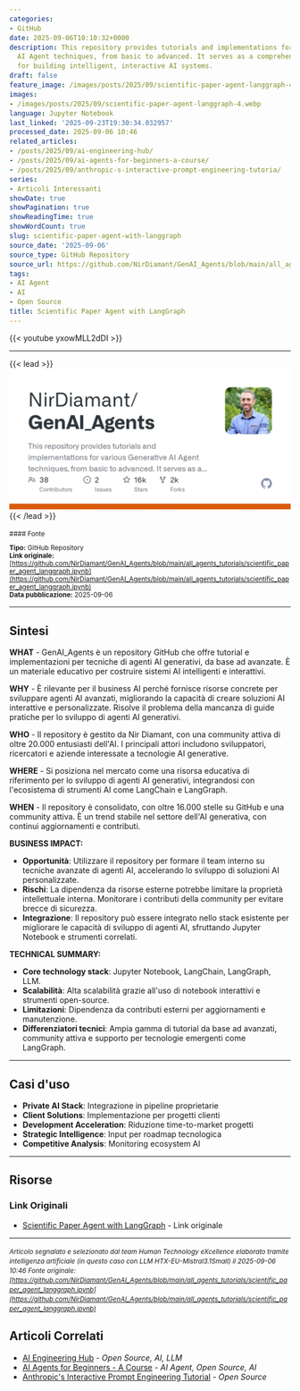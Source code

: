 ```yaml
---
categories:
- GitHub
date: 2025-09-06T10:10:32+0000
description: This repository provides tutorials and implementations for various Generative
  AI Agent techniques, from basic to advanced. It serves as a comprehensive guide
  for building intelligent, interactive AI systems.
draft: false
feature_image: /images/posts/2025/09/scientific-paper-agent-langgraph-4.webp
images:
- /images/posts/2025/09/scientific-paper-agent-langgraph-4.webp
language: Jupyter Notebook
last_linked: '2025-09-23T19:30:34.032957'
processed_date: 2025-09-06 10:46
related_articles:
- /posts/2025/09/ai-engineering-hub/
- /posts/2025/09/ai-agents-for-beginners-a-course/
- /posts/2025/09/anthropic-s-interactive-prompt-engineering-tutoria/
series:
- Articoli Interessanti
showDate: true
showPagination: true
showReadingTime: true
showWordCount: true
slug: scientific-paper-agent-with-langgraph
source_date: '2025-09-06'
source_type: GitHub Repository
source_url: https://github.com/NirDiamant/GenAI_Agents/blob/main/all_agents_tutorials/scientific_paper_agent_langgraph.ipynb
tags:
- AI Agent
- AI
- Open Source
title: Scientific Paper Agent with LangGraph
---
```


{{< youtube yxowMLL2dDI >}}


---


{{< lead >}}
![GenAI_Agents repository preview](/images/posts/2025/09/scientific-paper-agent-langgraph-4.webp)
{{< /lead >}}

<small>
#### Fonte

**Tipo:** GitHub Repository  
**Link originale:** [https://github.com/NirDiamant/GenAI_Agents/blob/main/all_agents_tutorials/scientific_paper_agent_langgraph.ipynb](https://github.com/NirDiamant/GenAI_Agents/blob/main/all_agents_tutorials/scientific_paper_agent_langgraph.ipynb)  
**Data pubblicazione:** 2025-09-06

</small>

---

## Sintesi

**WHAT** - GenAI_Agents è un repository GitHub che offre tutorial e implementazioni per tecniche di agenti AI generativi, da base ad avanzate. È un materiale educativo per costruire sistemi AI intelligenti e interattivi.

**WHY** - È rilevante per il business AI perché fornisce risorse concrete per sviluppare agenti AI avanzati, migliorando la capacità di creare soluzioni AI interattive e personalizzate. Risolve il problema della mancanza di guide pratiche per lo sviluppo di agenti AI generativi.

**WHO** - Il repository è gestito da Nir Diamant, con una community attiva di oltre 20.000 entusiasti dell'AI. I principali attori includono sviluppatori, ricercatori e aziende interessate a tecnologie AI generative.

**WHERE** - Si posiziona nel mercato come una risorsa educativa di riferimento per lo sviluppo di agenti AI generativi, integrandosi con l'ecosistema di strumenti AI come LangChain e LangGraph.

**WHEN** - Il repository è consolidato, con oltre 16.000 stelle su GitHub e una community attiva. È un trend stabile nel settore dell'AI generativa, con continui aggiornamenti e contributi.

**BUSINESS IMPACT:**
- **Opportunità**: Utilizzare il repository per formare il team interno su tecniche avanzate di agenti AI, accelerando lo sviluppo di soluzioni AI personalizzate.
- **Rischi**: La dipendenza da risorse esterne potrebbe limitare la proprietà intellettuale interna. Monitorare i contributi della community per evitare brecce di sicurezza.
- **Integrazione**: Il repository può essere integrato nello stack esistente per migliorare le capacità di sviluppo di agenti AI, sfruttando Jupyter Notebook e strumenti correlati.

**TECHNICAL SUMMARY:**
- **Core technology stack**: Jupyter Notebook, LangChain, LangGraph, LLM.
- **Scalabilità**: Alta scalabilità grazie all'uso di notebook interattivi e strumenti open-source.
- **Limitazioni**: Dipendenza da contributi esterni per aggiornamenti e manutenzione.
- **Differenziatori tecnici**: Ampia gamma di tutorial da base ad avanzati, community attiva e supporto per tecnologie emergenti come LangGraph.

---

## Casi d'uso

- **Private AI Stack**: Integrazione in pipeline proprietarie
- **Client Solutions**: Implementazione per progetti clienti
- **Development Acceleration**: Riduzione time-to-market progetti
- **Strategic Intelligence**: Input per roadmap tecnologica
- **Competitive Analysis**: Monitoring ecosystem AI

---



## Risorse

### Link Originali
- [Scientific Paper Agent with LangGraph](https://github.com/NirDiamant/GenAI_Agents/blob/main/all_agents_tutorials/scientific_paper_agent_langgraph.ipynb) - Link originale


---

*<small>Articolo segnalato e selezionato dal team Human Technology eXcellence elaborato tramite intelligenza artificiale (in questo caso con LLM HTX-EU-Mistral3.1Small) il 2025-09-06 10:46
Fonte originale: [https://github.com/NirDiamant/GenAI_Agents/blob/main/all_agents_tutorials/scientific_paper_agent_langgraph.ipynb](https://github.com/NirDiamant/GenAI_Agents/blob/main/all_agents_tutorials/scientific_paper_agent_langgraph.ipynb)</small>*

## Articoli Correlati

- [AI Engineering Hub](/posts/2025/09/ai-engineering-hub/) - *Open Source, AI, LLM*
- [AI Agents for Beginners - A Course](/posts/2025/09/ai-agents-for-beginners-a-course/) - *AI Agent, Open Source, AI*
- [Anthropic's Interactive Prompt Engineering Tutorial](/posts/2025/09/anthropic-s-interactive-prompt-engineering-tutoria/) - *Open Source*